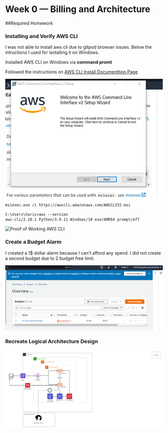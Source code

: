 # Week 0 — Billing and Architecture

##Required Homework

### Installing and Verify AWS CLI

I was not able to install aws cli due to gitpod browser issues.
Below the intructions I used for isntalling it on Windows.

Installed AWS CLI on Windows  via **command promt**

Followed the instructions on [AWS CLI Install Documenttion Page](https://docs.aws.amazon.com/cli/latest/userguide/getting-started-install.html)


![Installing AWS CLI](assets/install-aws-cli.PNG)


```
msiexec.exe /i https://awscli.amazonaws.com/AWSCLIV2.msi
```

```
C:\Users\haris>aws --version
aws-cli/2.10.1 Python/3.9.11 Windows/10 exe/AMD64 prompt/off

```
![Proof of Working AWS CLI](assets/assets/proof-of%20working-aws%20cli.PNG)

### Create a Budget Alarm

I created a 1$ dollar alarm because I can't afford any spend.
I did not create a second budget due to 2  budget free limit.

![Image of the budget alarm](assets/budget-alarm.PNG)

### Recreate Logical Architecture Design

![Crudder Logical Design](assets/Crudder%20logical%20diagram.png)
